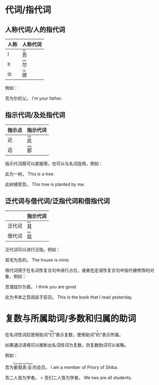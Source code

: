 # 代词/指代词

## 人称代词/人的指代词

|人称|人称代词|
|-|-|
|Ⅰ|<ruby><rb>吾</rb><rt> mi </rt> </ruby>|
|Ⅱ|<ruby><rb>尔</rb><rt> nes </rt> </ruby>|
|Ⅲ|<ruby><rb>彼</rb><rt> tat </rt> </ruby>|

例如：

吾为尔的父。  I'm your father.

## 指示代词/及处指代词

|指示点|指示代词|
|-|-|
|近|<ruby><rb>此</rb><rt> zig </rt> </ruby>|
|远|<ruby><rb>那</rb><rt> nag </rt> </ruby>|

指示代词既可以直接用，也可以与名词连用，例如：

此为一树。  This is a tree.

此树植受吾。  This tree is planted by me.

## 泛代词与借代词/泛指代词和借指代词

||指示代词|
|-|-|
|泛代词|<ruby><rb>其</rb><rt> tos </rt> </ruby>|
|借代词|<ruby><rb>兹</rb><rt> tas </rt> </ruby>|

泛代词可以进行泛指，例如：

其宅为吾的。  The house is mine.

借代词用于在名词性复合句中进行占位，或者在定语性复合句中指代被修饰的对象，例如：

吾谓兹尔为善。  I think you are good.

此为书本之吾阅兹于前日。  This is the book that I read yesterday.

# 复数与所属助词/多数和归属的助词

在名词性词后使用助词“<ruby><rb>们</rb><rt> men </rt> </ruby>”表示复数，使用助词“<ruby><rb>的</rb><rt> d </rt> </ruby>”表示所属。

如果通过语境可以推断出名词性词为复数，则复数助词可以省略。

例如：

吾为<ruby><rb>姜</rb><rt> Zasu </rt> </ruby><ruby><rb>懿</rb><rt> nali </rt> </ruby><ruby><rb>真</rb><rt> zen </rt> </ruby><ruby><rb>会</rb><rt> Karye </rt> </ruby>的会员。  I am a member of Priory of Shiba.

吾二人皆为学者。 = 吾们二人皆为学者。  We two are all students.